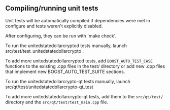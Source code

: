 Compiling/running unit tests
------------------------------------

Unit tests will be automatically compiled if dependencies were met in configure
and tests weren't explicitly disabled.

After configuring, they can be run with 'make check'.

To run the unitedstatedollarcryptod tests manually, launch src/test/test_unitedstatedollarcrypto .

To add more unitedstatedollarcryptod tests, add `BOOST_AUTO_TEST_CASE` functions to the existing
.cpp files in the test/ directory or add new .cpp files that
implement new BOOST_AUTO_TEST_SUITE sections.

To run the unitedstatedollarcrypto-qt tests manually, launch src/qt/test/unitedstatedollarcrypto-qt_test

To add more unitedstatedollarcrypto-qt tests, add them to the `src/qt/test/` directory and
the `src/qt/test/test_main.cpp` file.
